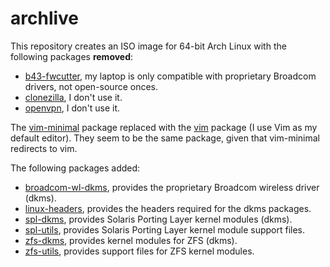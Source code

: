 # archlive
This repository creates an ISO image for 64-bit Arch Linux with the following packages **removed**:

* [b43-fwcutter](https://www.archlinux.org/packages/core/x86_64/b43-fwcutter), my laptop is only compatible with proprietary Broadcom drivers, not open-source onces.
* [clonezilla](https://www.archlinux.org/packages/community/any/clonezilla), I don't use it.
* [openvpn](https://www.archlinux.org/packages/core/x86_64/openvpn), I don't use it. 

The [vim-minimal](https://www.archlinux.org/packages/extra/x86_64/vim-minimal) package replaced with the [vim](https://www.archlinux.org/packages/extra/x86_64/vim) package (I use Vim as my default editor). They seem to be the same package, given that vim-minimal redirects to vim. 

The following packages added:

* [broadcom-wl-dkms](https://www.archlinux.org/packages/community/x86_64/broadcom-wl-dkms), provides the proprietary Broadcom wireless driver (dkms).
* [linux-headers](https://www.archlinux.org/packages/core/x86_64/linux-headers), provides the headers required for the dkms packages.
* [spl-dkms](https://aur.archlinux.org/packages/spl-dkms), provides Solaris Porting Layer kernel modules (dkms). 
* [spl-utils](https://aur.archlinux.org/packages/spl-utils), provides Solaris Porting Layer kernel module support files.
* [zfs-dkms](https://aur.archlinux.org/packages/zfs-dkms), provides kernel modules for ZFS (dkms).
* [zfs-utils](https://aur.archlinux.org/packages/zfs-utils), provides support files for ZFS kernel modules.

